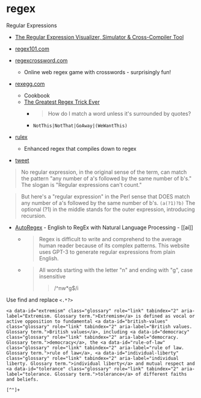 regex
=====

Regular Expressions

* [The Regular Expression Visualizer, Simulator & Cross-Compiler Tool](https://blog.robertelder.org/regular-expression-visualizer/)
* [regex101.com](https://regex101.com/)
* [regexcrossword.com](https://regexcrossword.com/)
    * Online web regex game with crosswords - surprisingly fun!
* [rexegg.com](http://rexegg.com)
    * Cookbook
    * [The Greatest Regex Trick Ever](http://rexegg.com/regex-best-trick.html)
        * > How do I match a word unless it's surrounded by quotes?
        * `NotThis|NotThat|GoAway|(WeWantThis)`
* [rulex](https://rulex-rs.github.io/)
    * Enhanced regex that compiles down to regex

* [tweet](https://twitter.com/RegexTip/status/1385604900462137345)
> No regular expression, in the original sense of the term, can match the pattern "any number of a's followed by the same number of b's."
> The slogan is "Regular expressions can't count."

> But here's a "regular expression" in the Perl sense that DOES match any number of a's followed by the same number of b's.
> `(a(?1)?b)`
> The optional (?1) in the middle stands for the outer expression, introducing recursion.

* [AutoRegex](https://www.autoregex.xyz/) - English to RegEx with Natural Language Processing - [[ai]]
    * > Regex is difficult to write and comprehend to the average human reader because of its complex patterns. This website uses GPT-3 to generate regular expressions from plain English.
    * > All words starting with the letter "n" and ending with "g", case insensitive
        >> /^nw*g$/i

Use find and replace `<.*?>` 
```
<a data-id="extremism" class="glossary" role="link" tabindex="2" aria-label="Extremism. Glossary term.">Extremism</a> is defined as vocal or active opposition to fundamental <a data-id="british-values" class="glossary" role="link" tabindex="2" aria-label="British values. Glossary term.">British values</a>, including <a data-id="democracy" class="glossary" role="link" tabindex="2" aria-label="democracy. Glossary term.">democracy</a>, the <a data-id="rule-of-law" class="glossary" role="link" tabindex="2" aria-label="rule of law. Glossary term.">rule of law</a>, <a data-id="individual-liberty" class="glossary" role="link" tabindex="2" aria-label="individual liberty. Glossary term.">individual liberty</a> and mutual respect and <a data-id="tolerance" class="glossary" role="link" tabindex="2" aria-label="tolerance. Glossary term.">tolerance</a> of different faiths and beliefs.
```

`[^"]+`